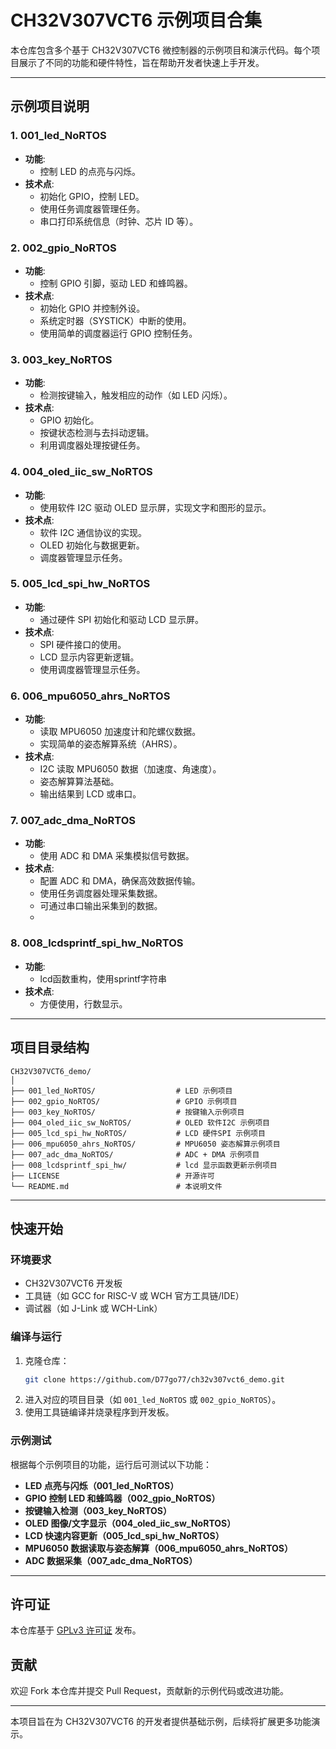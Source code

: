 
# CH32V307VCT6 示例项目合集

本仓库包含多个基于 CH32V307VCT6 微控制器的示例项目和演示代码。每个项目展示了不同的功能和硬件特性，旨在帮助开发者快速上手开发。

---

## 示例项目说明

### **1. 001_led_NoRTOS**
- **功能**: 
  - 控制 LED 的点亮与闪烁。
- **技术点**:
  - 初始化 GPIO，控制 LED。
  - 使用任务调度器管理任务。
  - 串口打印系统信息（时钟、芯片 ID 等）。

### **2. 002_gpio_NoRTOS**
- **功能**:
  - 控制 GPIO 引脚，驱动 LED 和蜂鸣器。
- **技术点**:
  - 初始化 GPIO 并控制外设。
  - 系统定时器（SYSTICK）中断的使用。
  - 使用简单的调度器运行 GPIO 控制任务。

### **3. 003_key_NoRTOS**
- **功能**:
  - 检测按键输入，触发相应的动作（如 LED 闪烁）。
- **技术点**:
  - GPIO 初始化。
  - 按键状态检测与去抖动逻辑。
  - 利用调度器处理按键任务。

### **4. 004_oled_iic_sw_NoRTOS**
- **功能**:
  - 使用软件 I2C 驱动 OLED 显示屏，实现文字和图形的显示。
- **技术点**:
  - 软件 I2C 通信协议的实现。
  - OLED 初始化与数据更新。
  - 调度器管理显示任务。

### **5. 005_lcd_spi_hw_NoRTOS**
- **功能**:
  - 通过硬件 SPI 初始化和驱动 LCD 显示屏。
- **技术点**:
  - SPI 硬件接口的使用。
  - LCD 显示内容更新逻辑。
  - 使用调度器管理显示任务。

### **6. 006_mpu6050_ahrs_NoRTOS**
- **功能**:
  - 读取 MPU6050 加速度计和陀螺仪数据。
  - 实现简单的姿态解算系统（AHRS）。
- **技术点**:
  - I2C 读取 MPU6050 数据（加速度、角速度）。
  - 姿态解算算法基础。
  - 输出结果到 LCD 或串口。

### **7. 007_adc_dma_NoRTOS**
- **功能**:
  - 使用 ADC 和 DMA 采集模拟信号数据。
- **技术点**:
  - 配置 ADC 和 DMA，确保高效数据传输。
  - 使用任务调度器处理采集数据。
  - 可通过串口输出采集到的数据。
  - 
### **8. 008_lcdsprintf_spi_hw_NoRTOS**
- **功能**:
  - lcd函数重构，使用sprintf字符串
- **技术点**:
  - 方便使用，行数显示。

---

## 项目目录结构

```
CH32V307VCT6_demo/
│
├── 001_led_NoRTOS/                  # LED 示例项目
├── 002_gpio_NoRTOS/                 # GPIO 示例项目
├── 003_key_NoRTOS/                  # 按键输入示例项目
├── 004_oled_iic_sw_NoRTOS/          # OLED 软件I2C 示例项目
├── 005_lcd_spi_hw_NoRTOS/           # LCD 硬件SPI 示例项目
├── 006_mpu6050_ahrs_NoRTOS/         # MPU6050 姿态解算示例项目
├── 007_adc_dma_NoRTOS/              # ADC + DMA 示例项目
├── 008_lcdsprintf_spi_hw/           # lcd 显示函数更新示例项目
├── LICENSE                          # 开源许可
└── README.md                        # 本说明文件
```

---

## 快速开始

### 环境要求
- CH32V307VCT6 开发板
- 工具链（如 GCC for RISC-V 或 WCH 官方工具链/IDE）
- 调试器（如 J-Link 或 WCH-Link）

### 编译与运行
1. 克隆仓库：
   ```bash
   git clone https://github.com/D77go77/ch32v307vct6_demo.git
   ```
2. 进入对应的项目目录（如 `001_led_NoRTOS` 或 `002_gpio_NoRTOS`）。
3. 使用工具链编译并烧录程序到开发板。

### 示例测试
根据每个示例项目的功能，运行后可测试以下功能：
- **LED 点亮与闪烁（001_led_NoRTOS）**
- **GPIO 控制 LED 和蜂鸣器（002_gpio_NoRTOS）**
- **按键输入检测（003_key_NoRTOS）**
- **OLED 图像/文字显示（004_oled_iic_sw_NoRTOS）**
- **LCD 快速内容更新（005_lcd_spi_hw_NoRTOS）**
- **MPU6050 数据读取与姿态解算（006_mpu6050_ahrs_NoRTOS）**
- **ADC 数据采集（007_adc_dma_NoRTOS）**

---

## 许可证

本仓库基于 [GPLv3 许可证](LICENSE) 发布。

## 贡献

欢迎 Fork 本仓库并提交 Pull Request，贡献新的示例代码或改进功能。

---

本项目旨在为 CH32V307VCT6 的开发者提供基础示例，后续将扩展更多功能演示。
```
